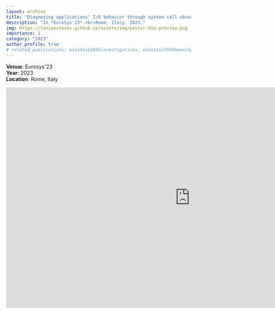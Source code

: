 ```yaml
---
layout: archive
title: "Diagnosing applications' I/O behavior through system call observability"
description: "In *EuroSys'23*.<br>Rome, Italy. 2023."
img: https://taniaesteves.github.io/assets/img/poster-dio-preview.png
importance: 1
category: "2023"
author_profile: true
# related_publications: einstein1956investigations, einstein1950meaning
---
```


**Venue**: Eurosys'23<br>
**Year**: 2023<br>
**Location**: Rome, Italy<br>

<embed src="https://taniaesteves.github.io/files/2023/dio-eurosys23-taniaesteves-poster.pdf" width="1000px" height="600px" />

